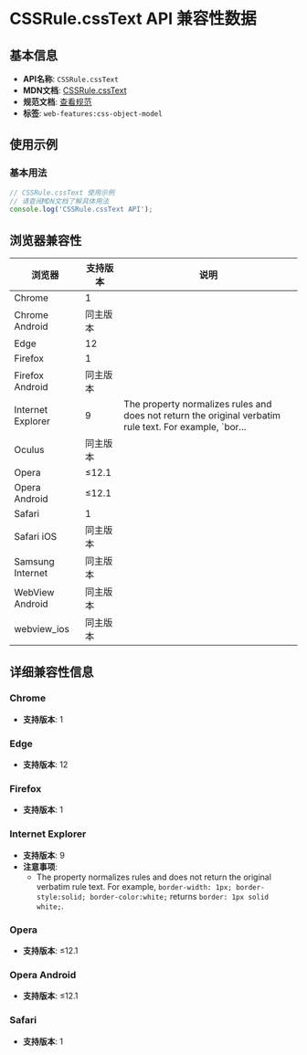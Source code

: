 # CSSRule.cssText API 兼容性数据

## 基本信息

- **API名称**: `CSSRule.cssText`
- **MDN文档**: [CSSRule.cssText](https://developer.mozilla.org/docs/Web/API/CSSRule/cssText)
- **规范文档**: [查看规范](https://drafts.csswg.org/cssom/#dom-cssrule-csstext)
- **标签**: `web-features:css-object-model`

## 使用示例

### 基本用法

```javascript
// CSSRule.cssText 使用示例
// 请查阅MDN文档了解具体用法
console.log('CSSRule.cssText API');
```

## 浏览器兼容性

| 浏览器 | 支持版本 | 说明 |
|--------|----------|------|
| Chrome | 1 |  |
| Chrome Android | 同主版本 |  |
| Edge | 12 |  |
| Firefox | 1 |  |
| Firefox Android | 同主版本 |  |
| Internet Explorer | 9 | The property normalizes rules and does not return the original verbatim rule text. For example, `bor... |
| Oculus | 同主版本 |  |
| Opera | ≤12.1 |  |
| Opera Android | ≤12.1 |  |
| Safari | 1 |  |
| Safari iOS | 同主版本 |  |
| Samsung Internet | 同主版本 |  |
| WebView Android | 同主版本 |  |
| webview_ios | 同主版本 |  |

## 详细兼容性信息

### Chrome

- **支持版本**: 1

### Edge

- **支持版本**: 12

### Firefox

- **支持版本**: 1

### Internet Explorer

- **支持版本**: 9
- **注意事项**:
  - The property normalizes rules and does not return the original verbatim rule text. For example, `border-width: 1px; border-style:solid; border-color:white;` returns `border: 1px solid white;`.

### Opera

- **支持版本**: ≤12.1

### Opera Android

- **支持版本**: ≤12.1

### Safari

- **支持版本**: 1

